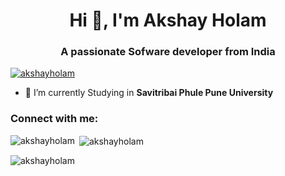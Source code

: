 <h1 align="center">Hi 👋, I'm Akshay Holam</h1>
<h3 align="center">A passionate Sofware developer from India</h3>

<p align="left"> <a href="https://github.com/ryo-ma/github-profile-trophy"><img src="https://github-profile-trophy.vercel.app/?username=akshayholam" alt="akshayholam" /></a> </p>

- 🔭 I’m currently Studying in **Savitribai Phule Pune University**


<h3 align="left">Connect with me:</h3>
<p align="left">
</p>


<p><img align="left" src="https://github-readme-stats.vercel.app/api/top-langs?username=akshayholam&show_icons=true&locale=en&layout=compact" alt="akshayholam" /></p>

<p>&nbsp;<img align="center" src="https://github-readme-stats.vercel.app/api?username=akshayholam&show_icons=true&locale=en" alt="akshayholam" /></p>

<p><img align="center" src="https://github-readme-streak-stats.herokuapp.com/?user=akshayholam&" alt="akshayholam" /></p>
